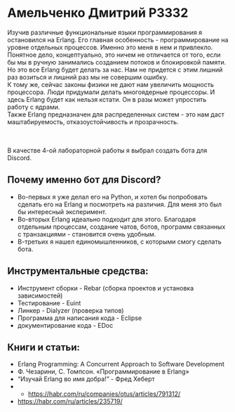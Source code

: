 # Амельченко Дмитрий P3332
Изучив различные функциональные языки программирования я остановился на Erlang. Его главная особенность - программирование на уровне отдельных процессов. Именно это меня в нем и привлекло. Понятное дело, концептуально, это ничем не отличается от того, если бы мы в ручную занимались созданием потоков и блокировкой памяти. Но это все Erlang будет делать за нас. Нам не придется с этим лишний раз возиться и лишний раз мы не совершим ошибку.   <br />
К тому же, сейчас законы физики не дают нам увеличить мощность процессора. Люди придумали делать многоядерные процессоры. И здесь Erlang будет как нельзя кстати. Он в разы может упростить работу с ядрами. <br />
Также Erlang предназначен для распределенных систем - это нам даст маштабируемость, отказоустойчивость и прозрачность.

<br /> <br />
В качестве 4-ой лабораторной работы я выбрал создать бота для Discord. <br />
## Почему именно бот для Discord?
- Во-первых я уже делал его на Python, и хотел бы попробовать сделать его на Erlang и посмотреть на различия. Для меня это был бы интересный эксперимент.
- Во-вторых Erlang идеально подходит для этого. Благодаря отдельным процессам, создание чатов, ботов, программ связанных с транзакциями - становится очень удобным. 
- В-третьих я нашел единомышленников, с которыми смогу сделать бота.
## Инструментальные средства:
- Инструмент сборки - Rebar (сборка проектов и установка зависимостей)
- Тестирование - Euint
- Линкер - Dialyzer (проверка типов)
- Программа для написания кода - Eclipse
- документирование кода - EDoc
## Книги и статьи:
- Erlang Programming: A Concurrent Approach to Software Development
- Ф. Чезарини, С. Томпсон. «Программирование в Erlang»
- “Изучай Erlang во имя добра!” - Фред Хеберт
- - https://habr.com/ru/companies/otus/articles/791312/
- https://habr.com/ru/articles/235719/
